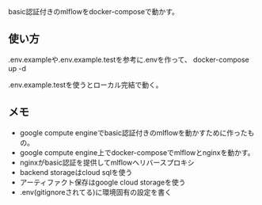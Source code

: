
basic認証付きのmlflowをdocker-composeで動かす。

## 使い方

.env.exampleや.env.example.testを参考に.envを作って、
docker-compose up -d

.env.example.testを使うとローカル完結で動く。

## メモ

- google compute engineでbasic認証付きのmlflowを動かすために作ったもの。
- google compute engine上でdocker-composeでmlflowとnginxを動かす。
- nginxがbasic認証を提供してmlflowへリバースプロキシ
- backend storageはcloud sqlを使う
- アーティファクト保存はgoogle cloud storageを使う
- .env(gitignoreされてる)に環境固有の設定を書く

